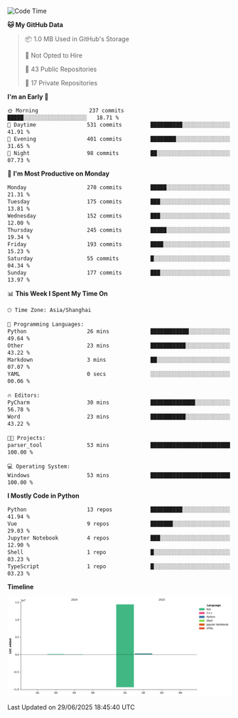<!--START_SECTION:waka-->
![Code Time](http://img.shields.io/badge/Code%20Time-432%20hrs%2052%20mins-blue)

**🐱 My GitHub Data** 

> 📦 1.0 MB Used in GitHub's Storage 
 > 
> 🚫 Not Opted to Hire
 > 
> 📜 43 Public Repositories 
 > 
> 🔑 17 Private Repositories 
 > 
**I'm an Early 🐤** 

```text
🌞 Morning                237 commits         █████░░░░░░░░░░░░░░░░░░░░   18.71 % 
🌆 Daytime                531 commits         ██████████░░░░░░░░░░░░░░░   41.91 % 
🌃 Evening                401 commits         ████████░░░░░░░░░░░░░░░░░   31.65 % 
🌙 Night                  98 commits          ██░░░░░░░░░░░░░░░░░░░░░░░   07.73 % 
```
📅 **I'm Most Productive on Monday** 

```text
Monday                   270 commits         █████░░░░░░░░░░░░░░░░░░░░   21.31 % 
Tuesday                  175 commits         ███░░░░░░░░░░░░░░░░░░░░░░   13.81 % 
Wednesday                152 commits         ███░░░░░░░░░░░░░░░░░░░░░░   12.00 % 
Thursday                 245 commits         █████░░░░░░░░░░░░░░░░░░░░   19.34 % 
Friday                   193 commits         ████░░░░░░░░░░░░░░░░░░░░░   15.23 % 
Saturday                 55 commits          █░░░░░░░░░░░░░░░░░░░░░░░░   04.34 % 
Sunday                   177 commits         ███░░░░░░░░░░░░░░░░░░░░░░   13.97 % 
```


📊 **This Week I Spent My Time On** 

```text
🕑︎ Time Zone: Asia/Shanghai

💬 Programming Languages: 
Python                   26 mins             ████████████░░░░░░░░░░░░░   49.64 % 
Other                    23 mins             ███████████░░░░░░░░░░░░░░   43.22 % 
Markdown                 3 mins              ██░░░░░░░░░░░░░░░░░░░░░░░   07.07 % 
YAML                     0 secs              ░░░░░░░░░░░░░░░░░░░░░░░░░   00.06 % 

🔥 Editors: 
PyCharm                  30 mins             ██████████████░░░░░░░░░░░   56.78 % 
Word                     23 mins             ███████████░░░░░░░░░░░░░░   43.22 % 

🐱‍💻 Projects: 
parser_tool              53 mins             █████████████████████████   100.00 % 

💻 Operating System: 
Windows                  53 mins             █████████████████████████   100.00 % 
```

**I Mostly Code in Python** 

```text
Python                   13 repos            ██████████░░░░░░░░░░░░░░░   41.94 % 
Vue                      9 repos             ███████░░░░░░░░░░░░░░░░░░   29.03 % 
Jupyter Notebook         4 repos             ███░░░░░░░░░░░░░░░░░░░░░░   12.90 % 
Shell                    1 repo              █░░░░░░░░░░░░░░░░░░░░░░░░   03.23 % 
TypeScript               1 repo              █░░░░░░░░░░░░░░░░░░░░░░░░   03.23 % 
```



**Timeline**

![Lines of Code chart](https://raw.githubusercontent.com/White1943/White1943/main/assets/bar_graph.png)


 Last Updated on 29/06/2025 18:45:40 UTC
<!--END_SECTION:waka-->
